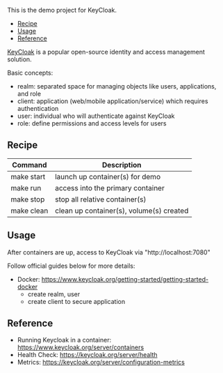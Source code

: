 
This is the demo project for KeyCloak.

- [Recipe](#recipe)
- [Usage](#usage)
- [Reference](#reference)


[KeyCloak](https://www.keycloak.org) is a popular open-source identity and access management solution.

Basic concepts:
- realm: separated space for managing objects like users, applications, and role
- client: application (web/mobile application/service) which requires authentication
- user: individual who will authenticate against KeyCloak
- role: define permissions and access levels for users


## Recipe
| Command    | Description                              |
|------------|------------------------------------------|
| make start | launch up container(s) for demo          |
| make run   | access into the primary container        |
| make stop  | stop all relative container(s)           |
| make clean | clean up container(s), volume(s) created |


## Usage
After containers are up, access to KeyCloak via "http://localhost:7080"

Follow official guides below for more details:
- Docker: https://www.keycloak.org/getting-started/getting-started-docker
  - create realm, user
  - create client to secure application


## Reference
- Running Keycloak in a container: https://www.keycloak.org/server/containers
- Health Check: https://keycloak.org/server/health
- Metrics: https://keycloak.org/server/configuration-metrics
